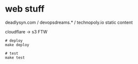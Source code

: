 # web stuff

deadlysyn.com / devopsdreams.\* / technopoly.io static content

cloudflare -> s3 FTW

```console
# deploy
make deploy

# test
make test
```
